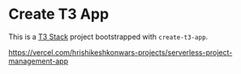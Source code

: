 # Create T3 App

This is a [T3 Stack](https://create.t3.gg/) project bootstrapped with `create-t3-app`.

[https://vercel.com/hrishikeshkonwars-projects/serverless-project-management-app
](https://serverless-project-management-app.vercel.app/)
